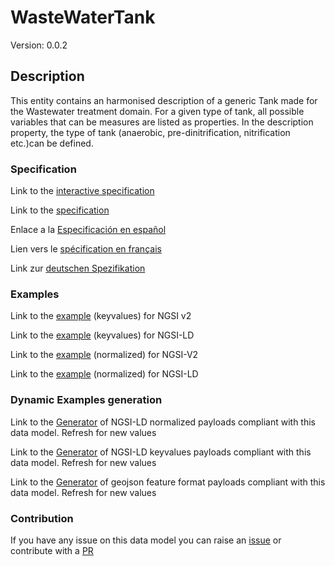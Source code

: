 # WasteWaterTank
Version: 0.0.2

## Description 

This entity contains an harmonised description of a generic Tank made for the Wastewater treatment domain. For a given type of tank, all possible variables that can be measures are listed as properties. In the description property, the type of tank (anaerobic, pre-dinitrification, nitrification etc.)can be defined.
### Specification

Link to the [interactive specification](https://swagger.lab.fiware.org/?url=https://github.com/smart-data-models/dataModel.WasteWater/blob/master/WasteWaterTank/swagger.yaml)

Link to the [specification](https://github.com/smart-data-models/dataModel.WasteWater/blob/master/WasteWaterTank/doc/spec.md)

Enlace a la [Especificación en español](https://github.com/smart-data-models/dataModel.WasteWater/blob/master/WasteWaterTank/doc/spec_ES.md)

Lien vers le [spécification en français](https://github.com/smart-data-models/dataModel.WasteWater/blob/master/WasteWaterTank/doc/spec_FR.md)

Link zur [deutschen Spezifikation](https://github.com/smart-data-models/dataModel.WasteWater/blob/master/WasteWaterTank/doc/spec_DE.md)
### Examples

Link to the [example](https://github.com/smart-data-models/dataModel.WasteWater/blob/master/WasteWaterTank/examples/example.json) (keyvalues) for NGSI v2

Link to the [example](https://github.com/smart-data-models/dataModel.WasteWater/blob/master/WasteWaterTank/examples/example.jsonld) (keyvalues) for NGSI-LD

Link to the [example](https://github.com/smart-data-models/dataModel.WasteWater/blob/master/WasteWaterTank/examples/example-normalized.json) (normalized) for NGSI-V2

Link to the [example](https://github.com/smart-data-models/dataModel.WasteWater/blob/master/WasteWaterTank/examples/example-normalized.jsonld) (normalized) for NGSI-LD
### Dynamic Examples generation

Link to the [Generator](https://smartdatamodels.org/extra/ngsi-ld_generator.php?schemaUrl=https://raw.githubusercontent.com/smart-data-models/dataModel.WasteWater/master/WasteWaterTank/schema.json&email=info@smartdatamodels.org) of NGSI-LD normalized payloads compliant with this data model. Refresh for new values

Link to the [Generator](https://smartdatamodels.org/extra/ngsi-ld_generator_keyvalues.php?schemaUrl=https://raw.githubusercontent.com/smart-data-models/dataModel.WasteWater/master/WasteWaterTank/schema.json&email=info@smartdatamodels.org) of NGSI-LD keyvalues payloads compliant with this data model. Refresh for new values

Link to the [Generator](https://smartdatamodels.org/extra/geojson_features_generator_v1.0.php?schemaUrl=https://raw.githubusercontent.com/smart-data-models/dataModel.WasteWater/master/WasteWaterTank/schema.json&email=info@smartdatamodels.org) of geojson feature format payloads compliant with this data model. Refresh for new values
### Contribution

 If you have any issue on this data model you can raise an [issue](https://github.com/smart-data-models/dataModel.WasteWater/issues)  or contribute with a [PR](https://github.com/smart-data-models/dataModel.WasteWater/pulls)